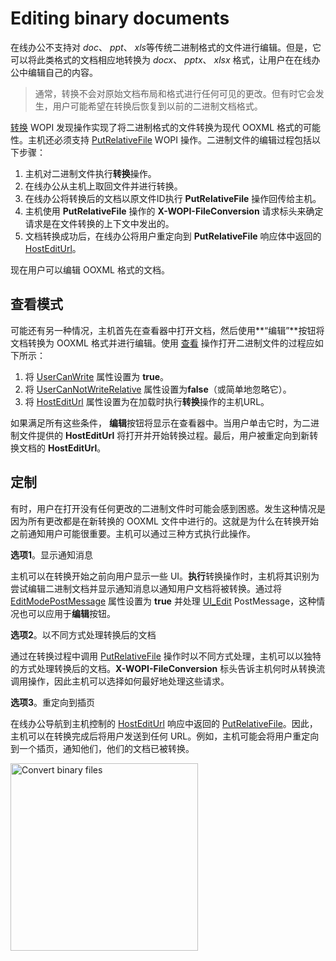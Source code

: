 ﻿---
sidebar_position: -2
---

# Editing binary documents

在线办公不支持对 *doc*、 *ppt*、 *xls*等传统二进制格式的文件进行编辑。但是，它可以将此类格式的文档相应地转换为 *docx*、 *pptx*、 *xlsx* 格式，让用户在在线办公中编辑自己的内容。

> 通常，转换不会对原始文档布局和格式进行任何可见的更改。但有时它会发生，用户可能希望在转换后恢复到以前的二进制文档格式。

[转换](./wopi-discovery.md#wopi-actions) WOPI 发现操作实现了将二进制格式的文件转换为现代 OOXML 格式的可能性。主机还必须支持 [PutRelativeFile](./wopi-rest-api/putrelativefile.md) WOPI 操作。二进制文件的编辑过程包括以下步骤：

1. 主机对二进制文件执行**转换**操作。
2. 在线办公从主机上取回文件并进行转换。
3. 在线办公将转换后的文档以原文件ID执行 **PutRelativeFile** 操作回传给主机。
4. 主机使用 **PutRelativeFile** 操作的 **X-WOPI-FileConversion** 请求标头来确定请求是在文件转换的上下文中发出的。
5. 文档转换成功后，在线办公将用户重定向到 **PutRelativeFile** 响应体中返回的 [HostEditUrl](./wopi-rest-api/checkfileinfo.md#hostediturl)。

现在用户可以编辑 OOXML 格式的文档。

## 查看模式

可能还有另一种情况，主机首先在查看器中打开文档，然后使用**“编辑”**按钮将文档转换为 OOXML 格式并进行编辑。使用 [查看](./wopi-discovery.md#wopi-actions) 操作打开二进制文件的过程应如下所示：

1. 将 [UserCanWrite](./wopi-rest-api/checkfileinfo.md#usercanwrite) 属性设置为 **true**。
2. 将 [UserCanNotWriteRelative](./wopi-rest-api/checkfileinfo.md#usercannotwriterelative) 属性设置为**false**（或简单地忽略它）。
3. 将 [HostEditUrl](./wopi-rest-api/checkfileinfo.md#hostediturl) 属性设置为在加载时执行**转换**操作的主机URL。

如果满足所有这些条件， **编辑**按钮将显示在查看器中。当用户单击它时，为二进制文件提供的 **HostEditUrl** 将打开并开始转换过程。最后，用户被重定向到新转换文档的 **HostEditUrl**。

## 定制

有时，用户在打开没有任何更改的二进制文件时可能会感到困惑。发生这种情况是因为所有更改都是在新转换的 OOXML 文件中进行的。这就是为什么在转换开始之前通知用户可能很重要。主机可以通过三种方式执行此操作。

**选项1**。显示通知消息

主机可以在转换开始之前向用户显示一些 UI。**执行**转换操作时，主机将其识别为尝试编辑二进制文档并显示通知消息以通知用户文档将被转换。通过将 [EditModePostMessage](./wopi-rest-api/checkfileinfo.md#editmodepostmessage) 属性设置为 **true** 并处理 [UI\_Edit](./postmessage.md#ui_edit) PostMessage，这种情况也可以应用于**编辑**按钮。

**选项2**。以不同方式处理转换后的文档

通过在转换过程中调用 [PutRelativeFile](./wopi-rest-api/putrelativefile.md) 操作时以不同方式处理，主机可以以独特的方式处理转换后的文档。**X-WOPI-FileConversion** 标头告诉主机何时从转换流调用操作，因此主机可以选择如何最好地处理这些请求。

**选项3**。重定向到插页

在线办公导航到主机控制的 [HostEditUrl](./wopi-rest-api/checkfileinfo.md#hostediturl) 响应中返回的 [PutRelativeFile](./wopi-rest-api/putrelativefile.md)。因此，主机可以在转换完成后将用户发送到任何 URL。例如，主机可能会将用户重定向到一个插页，通知他们，他们的文档已被转换。

<img alt="Convert binary files" src="/assets/images/editor/convert-binary-files.jpg" width="300px" />
